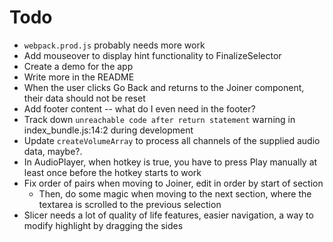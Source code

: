 # Todo
  - `webpack.prod.js` probably needs more work
  - Add mouseover to display hint functionality to FinalizeSelector
  - Create a demo for the app
  - Write more in the README
  - When the user clicks Go Back and returns to the Joiner component, their data should not be reset
  - Add footer content -- what do I even need in the footer?
  - Track down `unreachable code after return statement` warning in index_bundle.js:14:2 during development
  - Update `createVolumeArray` to process all channels of the supplied audio data, maybe?.
  - In AudioPlayer, when hotkey is true, you have to press Play manually at least once before the hotkey starts to work
  - Fix order of pairs when moving to Joiner, edit in order by start of section
    - Then, do some magic when moving to the next section, where the textarea is scrolled to the previous selection
  - Slicer needs a lot of quality of life features, easier navigation, a way to modify highlight by dragging the sides
